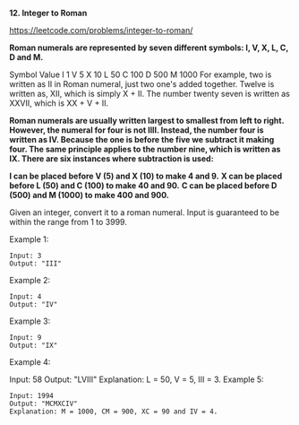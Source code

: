 **12. Integer to Roman**

https://leetcode.com/problems/integer-to-roman/

**Roman numerals are represented by seven different symbols: I, V, X, L, C, D and M.**

Symbol       Value
I             1
V             5
X             10
L             50
C             100
D             500
M             1000
For example, two is written as II in Roman numeral, just two one's added together. Twelve is written as, XII, which is simply X + II. The number twenty seven is written as XXVII, which is XX + V + II.

**Roman numerals are usually written largest to smallest from left to right. However, the numeral for four is not IIII. Instead, the number four is written as IV. Because the one is before the five we subtract it making four. The same principle applies to the number nine, which is written as IX. There are six instances where subtraction is used:**

**I can be placed before V (5) and X (10) to make 4 and 9.** 
**X can be placed before L (50) and C (100) to make 40 and 90.** 
**C can be placed before D (500) and M (1000) to make 400 and 900.**

Given an integer, convert it to a roman numeral. Input is guaranteed to be within the range from 1 to 3999.

Example 1:

    Input: 3
    Output: "III"
Example 2:

    Input: 4
    Output: "IV"
Example 3:

    Input: 9
    Output: "IX"
Example 4:

Input: 58
    Output: "LVIII"
    Explanation: L = 50, V = 5, III = 3.
Example 5:

    Input: 1994
    Output: "MCMXCIV"
    Explanation: M = 1000, CM = 900, XC = 90 and IV = 4.